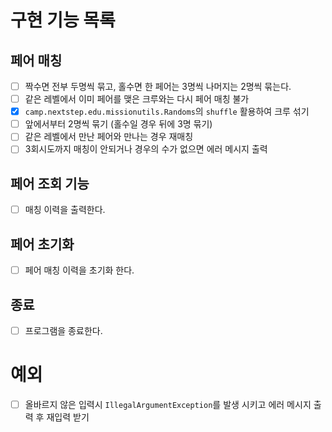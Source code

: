 # 구현 기능 목록

## 페어 매칭
* [ ] 짝수면 전부 두명씩 묶고, 홀수면 한 페어는 3명씩 나머지는 2명씩 묶는다.
* [ ] 같은 레벨에서 이미 페어를 맺은 크루와는 다시 페어 매칭 불가
* [x] `camp.nextstep.edu.missionutils.Randoms`의 `shuffle` 활용하여 크루 섞기
* [ ] 앞에서부터 2명씩 묶기 (홀수일 경우 뒤에 3명 묶기)
* [ ] 같은 레벨에서 만난 페어와 만나는 경우 재매칭
* [ ] 3회시도까지 매칭이 안되거나 경우의 수가 없으면 에러 메시지 출력

## 페어 조회 기능
* [ ] 매칭 이력을 출력한다.

## 페어 초기화
* [ ] 페어 매칭 이력을 초기화 한다.

## 종료
* [ ] 프로그램을 종료한다.

# 예외 
* [ ] 올바르지 않은 입력시 `IllegalArgumentException`를 발생 시키고 에러 메시지 출력 후 재입력 받기

